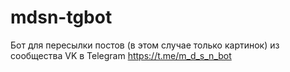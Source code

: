 # mdsn-tgbot
Бот для пересылки постов (в этом случае только картинок) из сообщества VK в Telegram
https://t.me/m_d_s_n_bot
